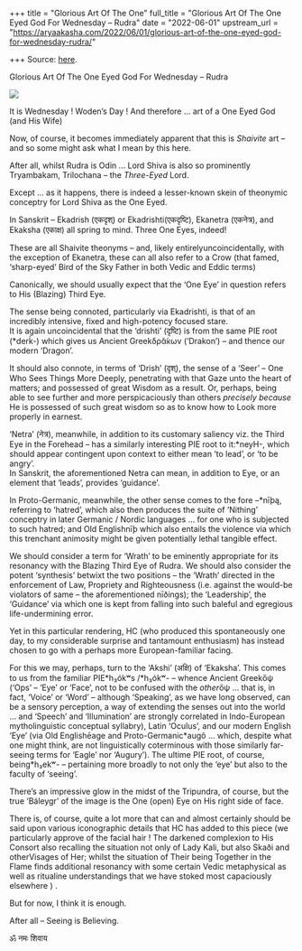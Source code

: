 +++
title = "Glorious Art Of The One"
full_title = "Glorious Art Of The One Eyed God For Wednesday – Rudra"
date = "2022-06-01"
upstream_url = "https://aryaakasha.com/2022/06/01/glorious-art-of-the-one-eyed-god-for-wednesday-rudra/"

+++
Source: [here](https://aryaakasha.com/2022/06/01/glorious-art-of-the-one-eyed-god-for-wednesday-rudra/).

Glorious Art Of The One Eyed God For Wednesday – Rudra

![](https://aryaakasha.files.wordpress.com/2022/06/arya-akasha-hc-one-eye-shiva.png?w=770)

It is Wednesday ! Woden’s Day ! And therefore … art of a One Eyed God (and His Wife)

Now, of course, it becomes immediately apparent that this is *Shaivite* art – and so some might ask what I mean by this here.

After all, whilst Rudra is Odin … Lord Shiva is also so prominently Tryambakam, Trilochana – the *Three-Eyed* Lord.

Except … as it happens, there is indeed a lesser-known skein of theonymic conceptry for Lord Shiva as the One Eyed.

In Sanskrit – Ekadrish (एकदृश्) or Ekadrishti(एकदृष्टि), Ekanetra (एकनेत्र), and Ekaksha (एकाक्ष) all spring to mind. Three One Eyes, indeed!

These are all Shaivite theonyms – and, likely entirelyuncoincidentally, with the exception of Ekanetra, these can all also refer to a Crow (that famed, ‘sharp-eyed’ Bird of the Sky Father in both Vedic and Eddic terms)

Canonically, we should usually expect that the ‘One Eye’ in question refers to His (Blazing) Third Eye.

The sense being connoted, particularly via Ekadrishti, is that of an incredibly intensive, fixed and high-potency focused stare.  
It is again uncoincidental that the ‘drishti’ (दृष्टि) is from the same PIE root (\*derḱ-) which gives us Ancient Greekδρᾰ́κων (‘Drakon’) – and thence our modern ‘Dragon’.

It should also connote, in terms of ‘Drish’ (दृश्), the sense of a ‘Seer’ – One Who Sees Things More Deeply, penetrating with that Gaze unto the heart of matters; and possessed of great Wisdom as a result. Or, perhaps, being able to see further and more perspicaciously than others *precisely because* He is possessed of such great wisdom so as to know how to Look more properly in earnest.

‘Netra’ (नेत्र), meanwhile, in addition to its customary saliency viz. the Third Eye in the Forehead – has a similarly interesting PIE root to it:\*neyH-, which should appear contingent upon context to either mean ‘to lead’, or ‘to be angry’.  
In Sanskrit, the aforementioned Netra can mean, in addition to Eye, or an element that ‘leads’, provides ‘guidance’.

In Proto-Germanic, meanwhile, the other sense comes to the fore –\*nīþą, referring to ‘hatred’, which also then produces the suite of ‘Nithing’ conceptry in later Germanic / Nordic languages … for one who is subjected to such hatred; and Old Englishnīþ which also entails the violence via which this trenchant animosity might be given potentially lethal tangible effect.

We should consider a term for ‘Wrath’ to be eminently appropriate for its resonancy with the Blazing Third Eye of Rudra. We should also consider the potent ‘synthesis’ betwixt the two positions – the ‘Wrath’ directed in the enforcement of Law, Propriety and Righteousness (i.e. against the would-be violators of same – the aforementioned nīðings); the ‘Leadership’, the ‘Guidance’ via which one is kept from falling into such baleful and egregious life-undermining error.

Yet in this particular rendering, HC (who produced this spontaneously one day, to my considerable surprise and tantamount enthusiasm) has instead chosen to go with a perhaps more European-familiar facing.

For this we may, perhaps, turn to the ‘Akshi’ (अक्षि) of ‘Ekaksha’. This comes to us from the familiar PIE\*h₃ókʷs /\*h₃ókʷ- – whence Ancient Greekὄψ (‘Ops’ – ‘Eye’ or ‘Face’, not to be confused with the *other*ὄψ … that is, in fact, ‘Voice’ or ‘Word’ – although ‘Speaking’, as we have long observed, can be a sensory perception, a way of extending the senses out into the world … and ‘Speech’ and ‘Illumination’ are strongly correlated in Indo-European mytholinguistic conceptual syllabry), Latin ‘Oculus’, and our modern English ‘Eye’ (via Old Englishēage and Proto-Germanic\*augô … which, despite what one might think, are not linguistically coterminous with those similarly far-seeing terms for ‘Eagle’ nor ‘Augury’). The ultime PIE root, of course, being\*h₃ekʷ- – pertaining more broadly to not only the ‘eye’ but also to the faculty of ‘seeing’.

There’s an impressive glow in the midst of the Tripundra, of course, but the true ‘Báleygr’ of the image is the One (open) Eye on His right side of face.

There is, of course, quite a lot more that can and almost certainly should be said upon various iconographic details that HC has added to this piece (we particularly approve of the facial hair ! The darkened complexion to His Consort also recalling the situation not only of Lady Kali, but also Skaði and otherVisages of Her; whilst the situation of Their being Together in the Flame finds additional resonancy with some certain Vedic metaphysical as well as ritualine understandings that we have stoked most capaciously elsewhere ) .

But for now, I think it is enough.

After all – Seeing is Believing.

ॐ नमः शिवाय
